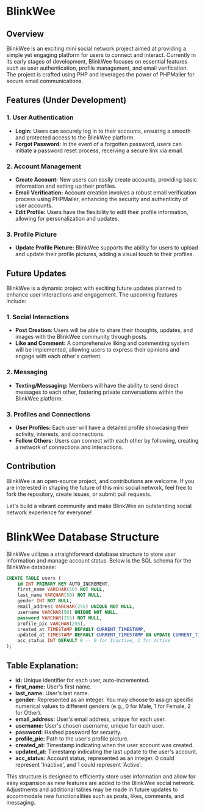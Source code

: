 # BlinkWee

## Overview
BlinkWee is an exciting mini social network project aimed at providing a simple yet engaging platform for users to connect and interact. Currently in its early stages of development, BlinkWee focuses on essential features such as user authentication, profile management, and email verification. The project is crafted using PHP and leverages the power of PHPMailer for secure email communications.

## Features (Under Development)

### 1. User Authentication
- **Login:** Users can securely log in to their accounts, ensuring a smooth and protected access to the BlinkWee platform.
- **Forgot Password:** In the event of a forgotten password, users can initiate a password reset process, receiving a secure link via email.

### 2. Account Management
- **Create Account:** New users can easily create accounts, providing basic information and setting up their profiles.
- **Email Verification:** Account creation involves a robust email verification process using PHPMailer, enhancing the security and authenticity of user accounts.
- **Edit Profile:** Users have the flexibility to edit their profile information, allowing for personalization and updates.

### 3. Profile Picture
- **Update Profile Picture:** BlinkWee supports the ability for users to upload and update their profile pictures, adding a visual touch to their profiles.

## Future Updates

BlinkWee is a dynamic project with exciting future updates planned to enhance user interactions and engagement. The upcoming features include:

### 1. Social Interactions
- **Post Creation:** Users will be able to share their thoughts, updates, and images with the BlinkWee community through posts.
- **Like and Comment:** A comprehensive liking and commenting system will be implemented, allowing users to express their opinions and engage with each other's content.

### 2. Messaging
- **Texting/Messaging:** Members will have the ability to send direct messages to each other, fostering private conversations within the BlinkWee platform.

### 3. Profiles and Connections
- **User Profiles:** Each user will have a detailed profile showcasing their activity, interests, and connections.
- **Follow Others:** Users can connect with each other by following, creating a network of connections and interactions.

## Contribution
BlinkWee is an open-source project, and contributions are welcome. If you are interested in shaping the future of this mini social network, feel free to fork the repository, create issues, or submit pull requests.

Let's build a vibrant community and make BlinkWee an outstanding social network experience for everyone!

# BlinkWee Database Structure

BlinkWee utilizes a straightforward database structure to store user information and manage account status. Below is the SQL schema for the BlinkWee database:

```sql
CREATE TABLE users (
    id INT PRIMARY KEY AUTO_INCREMENT,
    first_name VARCHAR(50) NOT NULL,
    last_name VARCHAR(50) NOT NULL,
    gender INT NOT NULL,
    email_address VARCHAR(255) UNIQUE NOT NULL,
    username VARCHAR(50) UNIQUE NOT NULL,
    password VARCHAR(255) NOT NULL,
    profile_pic VARCHAR(255),
    created_at TIMESTAMP DEFAULT CURRENT_TIMESTAMP,
    updated_at TIMESTAMP DEFAULT CURRENT_TIMESTAMP ON UPDATE CURRENT_TIMESTAMP,
    acc_status INT DEFAULT 0 -- 0 for Inactive, 1 for Active
);

```

## Table Explanation:

- **id:** Unique identifier for each user, auto-incremented.
- **first_name:** User's first name.
- **last_name:** User's last name.
- **gender:** Represented as an integer. You may choose to assign specific numerical values to different genders (e.g., 0 for Male, 1 for Female, 2 for Other).
- **email_address:** User's email address, unique for each user.
- **username:** User's chosen username, unique for each user.
- **password:** Hashed password for security.
- **profile_pic:** Path to the user's profile picture.
- **created_at:** Timestamp indicating when the user account was created.
- **updated_at:** Timestamp indicating the last update to the user's account.
- **acc_status:** Account status, represented as an integer. 0 could represent 'Inactive', and 1 could represent 'Active'.

This structure is designed to efficiently store user information and allow for easy expansion as new features are added to the BlinkWee social network. Adjustments and additional tables may be made in future updates to accommodate new functionalities such as posts, likes, comments, and messaging.
